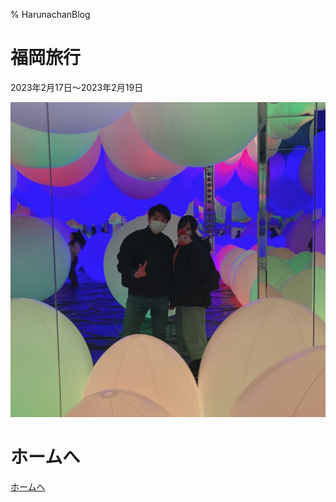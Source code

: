 % HarunachanBlog

# 福岡旅行

2023年2月17日～2023年2月19日

![](./p20.jpg)

# ホームへ

[ホームへ](https://harunachan.com/)
